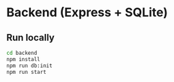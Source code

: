 # Backend (Express + SQLite)

## Run locally
```bash
cd backend
npm install
npm run db:init
npm run start
